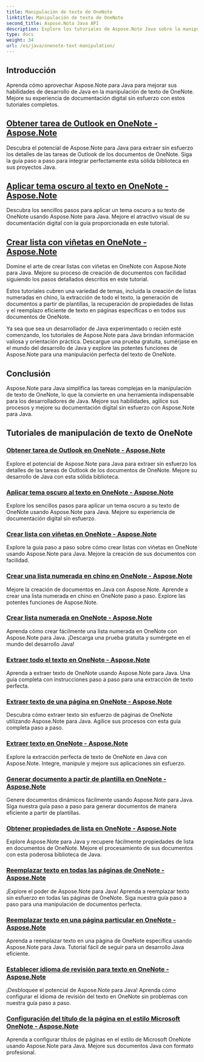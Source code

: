 ```yaml
---
title: Manipulación de texto de OneNote
linktitle: Manipulación de texto de OneNote
second_title: Aspose.Nota Java API
description: Explore los tutoriales de Aspose.Note Java sobre la manipulación de texto de OneNote. Explore métodos eficientes para tareas como extraer texto, aplicar temas, crear listas y más.
type: docs
weight: 34
url: /es/java/onenote-text-manipulation/
---
```


## Introducción

Aprenda cómo aprovechar Aspose.Note para Java para mejorar sus habilidades de desarrollo de Java en la manipulación de texto de OneNote. Mejore su experiencia de documentación digital sin esfuerzo con estos tutoriales completos.

##  [Obtener tarea de Outlook en OneNote - Aspose.Note](./get-outlook-task/)
Descubra el potencial de Aspose.Note para Java para extraer sin esfuerzo los detalles de las tareas de Outlook de los documentos de OneNote. Siga la guía paso a paso para integrar perfectamente esta sólida biblioteca en sus proyectos Java.

## [Aplicar tema oscuro al texto en OneNote - Aspose.Note](./apply-dark-theme/)
Descubra los sencillos pasos para aplicar un tema oscuro a su texto de OneNote usando Aspose.Note para Java. Mejore el atractivo visual de su documentación digital con la guía proporcionada en este tutorial.

## [Crear lista con viñetas en OneNote - Aspose.Note](./create-bulleted-list/)
Domine el arte de crear listas con viñetas en OneNote con Aspose.Note para Java. Mejore su proceso de creación de documentos con facilidad siguiendo los pasos detallados descritos en este tutorial.

Estos tutoriales cubren una variedad de temas, incluida la creación de listas numeradas en chino, la extracción de todo el texto, la generación de documentos a partir de plantillas, la recuperación de propiedades de listas y el reemplazo eficiente de texto en páginas específicas o en todos sus documentos de OneNote.

Ya sea que sea un desarrollador de Java experimentado o recién esté comenzando, los tutoriales de Aspose.Note para Java brindan información valiosa y orientación práctica. Descargue una prueba gratuita, sumérjase en el mundo del desarrollo de Java y explore las potentes funciones de Aspose.Note para una manipulación perfecta del texto de OneNote.

## Conclusión
Aspose.Note para Java simplifica las tareas complejas en la manipulación de texto de OneNote, lo que la convierte en una herramienta indispensable para los desarrolladores de Java. Mejore sus habilidades, agilice sus procesos y mejore su documentación digital sin esfuerzo con Aspose.Note para Java.
## Tutoriales de manipulación de texto de OneNote
### [Obtener tarea de Outlook en OneNote - Aspose.Note](./get-outlook-task/)
Explore el potencial de Aspose.Note para Java para extraer sin esfuerzo los detalles de las tareas de Outlook de los documentos de OneNote. Mejore su desarrollo de Java con esta sólida biblioteca.
### [Aplicar tema oscuro al texto en OneNote - Aspose.Note](./apply-dark-theme/)
Explore los sencillos pasos para aplicar un tema oscuro a su texto de OneNote usando Aspose.Note para Java. Mejore su experiencia de documentación digital sin esfuerzo.
### [Crear lista con viñetas en OneNote - Aspose.Note](./create-bulleted-list/)
Explore la guía paso a paso sobre cómo crear listas con viñetas en OneNote usando Aspose.Note para Java. Mejore la creación de sus documentos con facilidad.
### [Crear una lista numerada en chino en OneNote - Aspose.Note](./create-chinese-numbered-list/)
Mejore la creación de documentos en Java con Aspose.Note. Aprende a crear una lista numerada en chino en OneNote paso a paso. Explore las potentes funciones de Aspose.Note.
### [Crear lista numerada en OneNote - Aspose.Note](./create-numbered-list/)
Aprenda cómo crear fácilmente una lista numerada en OneNote con Aspose.Note para Java. ¡Descarga una prueba gratuita y sumérgete en el mundo del desarrollo Java!
### [Extraer todo el texto en OneNote - Aspose.Note](./extract-all-text/)
Aprenda a extraer texto de OneNote usando Aspose.Note para Java. Una guía completa con instrucciones paso a paso para una extracción de texto perfecta.
### [Extraer texto de una página en OneNote - Aspose.Note](./extract-text-from-a-page/)
Descubra cómo extraer texto sin esfuerzo de páginas de OneNote utilizando Aspose.Note para Java. Agilice sus procesos con esta guía completa paso a paso.
### [Extraer texto en OneNote - Aspose.Note](./extract-text/)
Explore la extracción perfecta de texto de OneNote en Java con Aspose.Note. Integre, manipule y mejore sus aplicaciones sin esfuerzo.
### [Generar documento a partir de plantilla en OneNote - Aspose.Note](./generate-document-from-template/)
Genere documentos dinámicos fácilmente usando Aspose.Note para Java. Siga nuestra guía paso a paso para generar documentos de manera eficiente a partir de plantillas.
### [Obtener propiedades de lista en OneNote - Aspose.Note](./get-list-properties/)
Explore Aspose.Note para Java y recupere fácilmente propiedades de lista en documentos de OneNote. Mejore el procesamiento de sus documentos con esta poderosa biblioteca de Java.
### [Reemplazar texto en todas las páginas de OneNote - Aspose.Note](./replace-text-on-all-pages/)
¡Explore el poder de Aspose.Note para Java! Aprenda a reemplazar texto sin esfuerzo en todas las páginas de OneNote. Siga nuestra guía paso a paso para una manipulación de documentos perfecta.
### [Reemplazar texto en una página particular en OneNote - Aspose.Note](./replace-text-on-particular-page/)
Aprenda a reemplazar texto en una página de OneNote específica usando Aspose.Note para Java. Tutorial fácil de seguir para un desarrollo Java eficiente.
### [Establecer idioma de revisión para texto en OneNote - Aspose.Note](./set-proofing-language-for-text/)
¡Desbloquee el potencial de Aspose.Note para Java! Aprenda cómo configurar el idioma de revisión del texto en OneNote sin problemas con nuestra guía paso a paso.
### [Configuración del título de la página en el estilo Microsoft OneNote - Aspose.Note](./setting-page-title-in-microsoft-onenote-style/)
Aprenda a configurar títulos de páginas en el estilo de Microsoft OneNote usando Aspose.Note para Java. Mejore sus documentos Java con formato profesional.